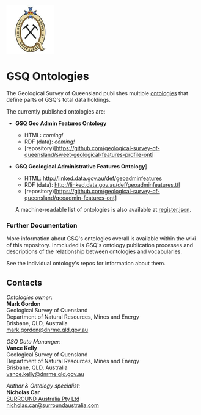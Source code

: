 <img src="style/gsq.jpg" style="width:25%" />  

# GSQ Ontologies

The Geological Survey of Queensland publishes multiple [ontologies](https://en.wikipedia.org/wiki/Ontology_(information_science)) that define parts of GSQ's total data holdings.

The currently published ontologies are:

* **GSQ Geo Admin Features Ontology**
  * HTML: *coming!*
  * RDF (data): *coming!*
  * [repository)[https://github.com/geological-survey-of-queensland/sweet-geological-features-profile-ont]
* **GSQ Geological Administrative Features Ontology**]
  * HTML: <http://linked.data.gov.au/def/geoadminfeatures>
  * RDF (data): <http://linked.data.gov.au/def/geoadminfeatures.ttl>
  * [repository)[https://github.com/geological-survey-of-queensland/geoadmin-features-ont]
  
  A machine-readable list of ontologies is also available at [register.json](register.json).
  
### Further Documentation
More information about GSQ's ontologies overall is available within the wiki of this repository. Inmcluded is GSQ's ontology publication processes and descriptions of the relationship between ontologies and vocabularies.
  
See the individual ontology's repos for information about them.


## Contacts
*Ontologies owner*:  
**Mark Gordon**  
Geological Survey of Quensland  
Department of Natural Resources, Mines and Energy  
Brisbane, QLD, Australia  
<mark.gordon@dnrme.qld.gov.au>  

*GSQ Data Mananger*:  
**Vance Kelly**  
Geological Survey of Quensland  
Department of Natural Resources, Mines and Energy  
Brisbane, QLD, Australia    
<vance.kelly@dnrme.qld.gov.au>  

*Author & Ontology specialist*:  
**Nicholas Car**  
[SURROUND Australia Pty Ltd](https://surroundaustralia.com)  
<nicholas.car@surroundaustralia.com>
